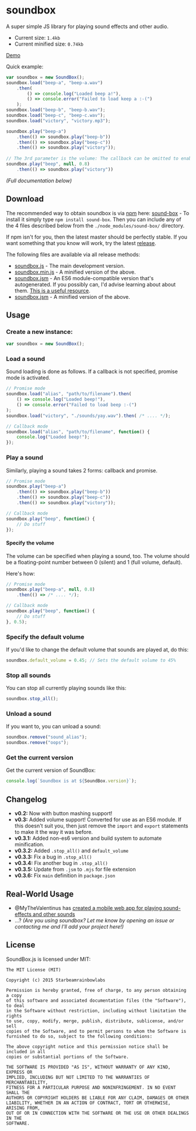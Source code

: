 # soundbox
A super simple JS library for playing sound effects and other audio.

 * Current size: `1.4kb`
 * Current minified size: `0.74kb`

[Demo](https://sbrl.github.io/soundbox/example.html)

Quick example:

```javascript
var soundbox = new SoundBox();
soundbox.load("beep-a", "beep-a.wav")
    .then(
        () => console.log("Loaded beep a!"),
        () => console.error("Failed to load keep a :-(")
    );
soundbox.load("beep-b", "beep-b.wav");
soundbox.load("beep-c", "beep-c.wav");
soundbox.load("victory", "victory.mp3");

soundbox.play("beep-a")
    .then(() => soundbox.play("beep-b"))
    .then(() => soundbox.play("beep-c"))
    .then(() => soundbox.play("victory"));
    
// The 3rd parameter is the volume: The callback can be omitted to enable promise mode
soundbox.play("beep", null, 0.8)
    .then(() => soundbox.play("victory"))
```

_(Full documentation below)_

## Download
The recommended way to obtain soundbox is via [npm](https://npmjs.org/) here: [sound-box](https://www.npmjs.com/package/sound-box) - To install it simply type `npm install sound-box`. Then you can include any of the 4 files described below from the `./node_modules/sound-box/` directory.

If npm isn't for you, then the latest master should be perfectly stable. If you want something that you know will work, try the latest [release](https://github.com/sbrl/soundbox/releases).

The following files are available via all release methods:
 * [soundbox.js](https://raw.githubusercontent.com/sbrl/soundbox/master/soundbox.js) - The main development version.
 * [soundbox.min.js](https://raw.githubusercontent.com/sbrl/soundbox/master/soundbox.min.js) - A minified version of the above.
 * [soundbox.jsm](https://raw.githubusercontent.com/sbrl/soundbox/master/soundbox.jsm) - An ES6 module-compatible version that's autogenerated. If you possibly can, I'd advise learning about about them. [This is a useful resource](https://jakearchibald.com/2017/es-modules-in-browsers/).
 * [soundbox.jsm](https://raw.githubusercontent.com/sbrl/soundbox/master/soundbox.min.jsm) - A minified version of the above.


## Usage

### Create a new instance:

```javascript
var soundbox = new SoundBox();
```

### Load a sound
Sound loading is done as follows. If a callback is not specified, promise mode is activated.

```javascript
// Promise mode
soundbox.load("alias", "path/to/filename").then(
    () => console.log("Loaded beep!"),
    () => console.error("Failed to load beep :-(")
);
soundbox.load("victory", "./sounds/yay.wav").then( /* .... */);
```

```javascript
// Callback mode
soundbox.load("alias", "path/to/filename", function() {
    console.log("Loaded beep!");
});
```

### Play a sound
Similarly, playing a sound takes 2 forms: callback and promise.

```javascript
// Promise mode
soundbox.play("beep-a")
    .then(() => soundbox.play("beep-b"))
    .then(() => soundbox.play("beep-c"))
    .then(() => soundbox.play("victory"));
```

```javascript
// Callback mode
soundbox.play("beep", function() {
	// Do stuff
});
```

#### Specify the volume
The volume can be specified when playing a sound, too. The volume should be a floating-point number between 0 (silent) and 1 (full volume, default).

Here's how:

```javascript
// Promise mode
soundbox.play("beep-a", null, 0.8)
    .then(() => /* .... */);
```

```javascript
// Callback mode
soundbox.play("beep", function() {
	// Do stuff
}, 0.5);
```

### Specify the default volume
If you'd like to change the default volume that sounds are played at, do this:

```javascript
soundbox.default_volume = 0.45; // Sets the default volume to 45%
```

### Stop all sounds
You can stop all currently playing sounds like this:

```javascript
soundbox.stop_all();
```

### Unload a sound
If you want to, you can unload a sound:

```javascript
soundbox.remove("sound_alias");
soundbox.remove("oops");
```

### Get the current version
Get the current version of SoundBox:

```javascript
console.log(`Soundbox is at ${SoundBox.version}`);
```

## Changelog
 * **v0.2:** Now with button mashing support!
 * **v0.3:** Added volume support! Converted for use as an ES6 module. If this doesn't suit you, then just remove the `import` and `export` statements to make it the way it was before.
 * **v0.3.1:** Added non-es6 version and build system to automate minification.
 * **v0.3.2:** Added `.stop_all()` and `default_volume`
 * **v0.3.3:** Fix a bug in `.stop_all()`
 * **v0.3.4:** Fix another bug in `.stop_all()`
 * **v0.3.5:** Update from `.jsm` to `.mjs` for file extension
 * **v0.3.6:** Fix `main` definition in `package.json`

## Real-World Usage
 - @MyTheValentinus has [created a mobile web app for playing sound-effects and other sounds](https://github.com/MyTheValentinus/soundbox)
 - ...? _(Are you using soundbox? Let me know by opening an issue or contacting me and I'll add your project here!)_

## License
SoundBox.js is licensed under MIT:

```
The MIT License (MIT)

Copyright (c) 2015 Starbeamrainbowlabs

Permission is hereby granted, free of charge, to any person obtaining a copy
of this software and associated documentation files (the "Software"), to deal
in the Software without restriction, including without limitation the rights
to use, copy, modify, merge, publish, distribute, sublicense, and/or sell
copies of the Software, and to permit persons to whom the Software is
furnished to do so, subject to the following conditions:

The above copyright notice and this permission notice shall be included in all
copies or substantial portions of the Software.

THE SOFTWARE IS PROVIDED "AS IS", WITHOUT WARRANTY OF ANY KIND, EXPRESS OR
IMPLIED, INCLUDING BUT NOT LIMITED TO THE WARRANTIES OF MERCHANTABILITY,
FITNESS FOR A PARTICULAR PURPOSE AND NONINFRINGEMENT. IN NO EVENT SHALL THE
AUTHORS OR COPYRIGHT HOLDERS BE LIABLE FOR ANY CLAIM, DAMAGES OR OTHER
LIABILITY, WHETHER IN AN ACTION OF CONTRACT, TORT OR OTHERWISE, ARISING FROM,
OUT OF OR IN CONNECTION WITH THE SOFTWARE OR THE USE OR OTHER DEALINGS IN THE
SOFTWARE.
```
